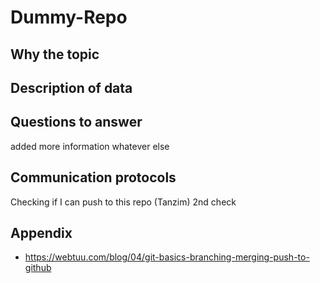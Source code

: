 # Dummy-Repo

## Why the topic


## Description of data


## Questions to answer

added more information
whatever else

## Communication protocols

Checking if I can push to this repo (Tanzim)
2nd check

## Appendix
* https://webtuu.com/blog/04/git-basics-branching-merging-push-to-github
